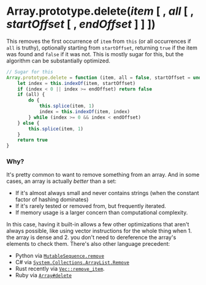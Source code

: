 # Array.prototype.delete(*item* [ , *all* [ , *startOffset* [ , *endOffset* ] ] ])

This removes the first occurrence of `item` from `this` (or all occurrences if `all` is truthy), optionally starting from `startOffset`, returning `true` if the item was found and `false` if it was not. This is mostly sugar for this, but the algorithm can be substantially optimized.

```js
// Sugar for this
Array.prototype.delete = function (item, all = false, startOffset = undefined, endOffset = this.length) {
    let index = this.indexOf(item, startOffset)
    if (index < 0 || index >= endOffset) return false
    if (all) {
        do {
            this.splice(item, 1)
            index = this.indexOf(item, index)
        } while (index >= 0 && index < endOffset)
    } else {
        this.splice(item, 1)
    }
    return true
}
```

### Why?

It's pretty common to want to remove something from an array. And in some cases, an array is actually *better* than a set:

- If it's almost always small and never contains strings (when the constant factor of hashing dominates)
- If it's rarely tested or removed from, but frequently iterated.
- If memory usage is a larger concern than computational complexity.

In this case, having it built-in allows a few other optimizations that aren't always possible, like using vector instructions for the whole thing when 1. the array is dense and 2. you don't need to dereference the array's elements to check them. There's also other language precedent:

- Python via [`MutableSequence.remove`](https://docs.python.org/3/library/stdtypes.html#mutable-sequence-types)
- C# via [`System.Collections.ArrayList.Remove`](https://docs.microsoft.com/en-us/dotnet/api/system.collections.arraylist.remove)
- Rust recently via [`Vec::remove_item`](https://doc.rust-lang.org/std/vec/struct.Vec.html#method.remove_item).
- Ruby via [`Array#delete`](https://docs.ruby-lang.org/en/2.5.0/Array.html#method-i-delete)
